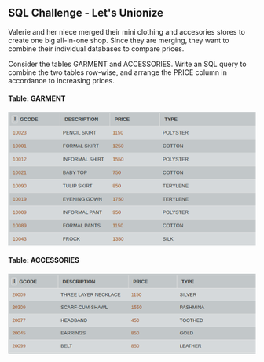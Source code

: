 ## SQL Challenge - Let's Unionize

Valerie and her niece merged their mini clothing and accesories stores to create one big all-in-one shop. Since they are merging, they want to combine their individual databases to compare prices.

Consider the tables GARMENT and ACCESSORIES. Write an SQL query to combine the two tables row-wise, and arrange the PRICE column in accordance to increasing prices.

#### Table: GARMENT
![Test Image1](garment.png)

#### Table: ACCESSORIES
![Test Image2](acc.png)
